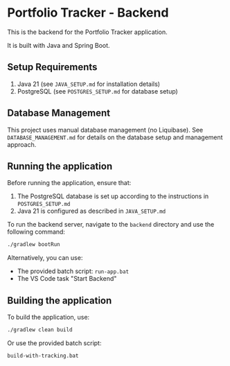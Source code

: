 # Portfolio Tracker - Backend

This is the backend for the Portfolio Tracker application.

It is built with Java and Spring Boot.

## Setup Requirements

1. Java 21 (see `JAVA_SETUP.md` for installation details)
2. PostgreSQL (see `POSTGRES_SETUP.md` for database setup)

## Database Management

This project uses manual database management (no Liquibase). See `DATABASE_MANAGEMENT.md` for details on the database setup and management approach.

## Running the application

Before running the application, ensure that:
1. The PostgreSQL database is set up according to the instructions in `POSTGRES_SETUP.md`
2. Java 21 is configured as described in `JAVA_SETUP.md`

To run the backend server, navigate to the `backend` directory and use the following command:

```bash
./gradlew bootRun
```

Alternatively, you can use:
- The provided batch script: `run-app.bat`
- The VS Code task "Start Backend"

## Building the application

To build the application, use:
```bash
./gradlew clean build
```

Or use the provided batch script:
```bash
build-with-tracking.bat
```
